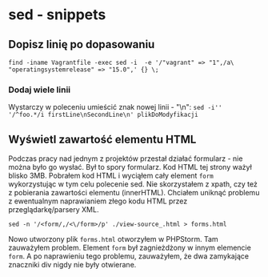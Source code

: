 # sed - snippets

## Dopisz linię po dopasowaniu

```
find -iname Vagrantfile -exec sed -i  -e '/"vagrant" => "1",/a\      "operatingsystemrelease" => "15.0",' {} \;
```

### Dodaj wiele linii

Wystarczy w poleceniu umieścić znak nowej linii - "\n": `sed -i'' '/^foo.*/i firstLine\nSecondLine\n' plikDoModyfikacji`

## Wyświetl zawartość elementu HTML

Podczas pracy nad jednym z projektów przestał działać formularz - nie można było go wysłać.
Był to spory formularz. Kod HTML tej strony ważył blisko 3MB. Pobrałem kod HTML i wyciąłem cały element `form` wykorzystując w tym celu polecenie sed. Nie skorzystałem z xpath, czy też z pobierania zawartości elementu (innerHTML). Chciałem uniknąć problemu z ewentualnym naprawianiem złego kodu HTML przez przeglądarkę/parsery XML.

```
sed -n '/<form/,/<\/form>/p' ./view-source_.html > forms.html
```

Nowo utworzony plik `forms.html` otworzyłem w PHPStorm. Tam zauważyłem problem.
Element `form` był zagnieżdżony w innym elemencie `form`. A po naprawieniu tego problemu, zauważyłem, że dwa zamykające znaczniki div nigdy nie były otwierane.
